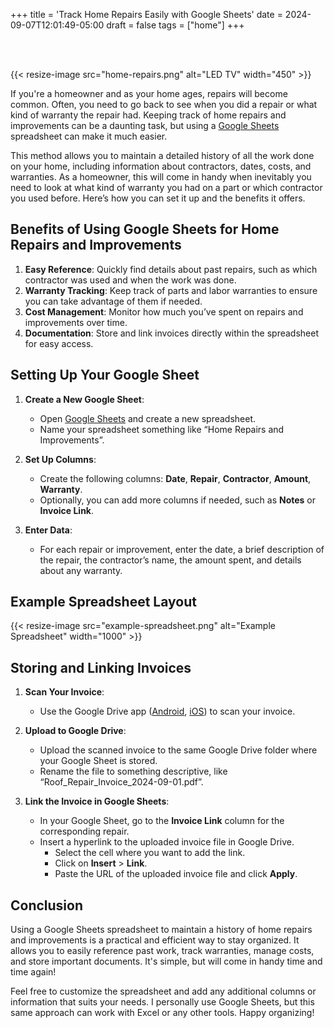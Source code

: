 +++
title = 'Track Home Repairs Easily with Google Sheets'
date = 2024-09-07T12:01:49-05:00
draft = false
tags = ["home"]
+++

</br></br>

{{< resize-image src="home-repairs.png" alt="LED TV" width="450" >}}

If you're a homeowner and as your home ages, repairs will become common. Often, you need to go back to see when you did a repair or what kind of warranty the repair had. Keeping track of home repairs and improvements can be a daunting task, but using a [Google Sheets](https://sheets.google.com) spreadsheet can make it much easier. 

This method allows you to maintain a detailed history of all the work done on your home, including information about contractors, dates, costs, and warranties. As a homeowner, this will come in handy when inevitably you need to look at what kind of warranty you had on a part or which contractor you used before. Here’s how you can set it up and the benefits it offers.

## Benefits of Using Google Sheets for Home Repairs and Improvements

1. **Easy Reference**: Quickly find details about past repairs, such as which contractor was used and when the work was done.
2. **Warranty Tracking**: Keep track of parts and labor warranties to ensure you can take advantage of them if needed.
3. **Cost Management**: Monitor how much you’ve spent on repairs and improvements over time.
4. **Documentation**: Store and link invoices directly within the spreadsheet for easy access.

## Setting Up Your Google Sheet

1. **Create a New Google Sheet**:
   - Open [Google Sheets](https://sheets.google.com) and create a new spreadsheet.
   - Name your spreadsheet something like “Home Repairs and Improvements”.

2. **Set Up Columns**:
   - Create the following columns: **Date**, **Repair**, **Contractor**, **Amount**, **Warranty**.
   - Optionally, you can add more columns if needed, such as **Notes** or **Invoice Link**.

3. **Enter Data**:
   - For each repair or improvement, enter the date, a brief description of the repair, the contractor’s name, the amount spent, and details about any warranty.

## Example Spreadsheet Layout

{{< resize-image src="example-spreadsheet.png" alt="Example Spreadsheet" width="1000" >}}

## Storing and Linking Invoices

1. **Scan Your Invoice**:
   - Use the Google Drive app ([Android](https://play.google.com/store/apps/details?id=com.google.android.apps.docs&hl=en_US), [iOS](https://apps.apple.com/us/app/google-drive/id507874739)) to scan your invoice.

2. **Upload to Google Drive**:
   - Upload the scanned invoice to the same Google Drive folder where your Google Sheet is stored.
   - Rename the file to something descriptive, like “Roof_Repair_Invoice_2024-09-01.pdf”.

3. **Link the Invoice in Google Sheets**:
   - In your Google Sheet, go to the **Invoice Link** column for the corresponding repair.
   - Insert a hyperlink to the uploaded invoice file in Google Drive.
     - Select the cell where you want to add the link.
     - Click on **Insert** > **Link**.
     - Paste the URL of the uploaded invoice file and click **Apply**.

## Conclusion

Using a Google Sheets spreadsheet to maintain a history of home repairs and improvements is a practical and efficient way to stay organized. It allows you to easily reference past work, track warranties, manage costs, and store important documents. It's simple, but will come in handy time and time again!

Feel free to customize the spreadsheet and add any additional columns or information that suits your needs. I personally use Google Sheets, but this same approach can work with Excel or any other tools. Happy organizing!
